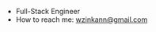 
- Full-Stack Engineer
- How to reach me: [wzinkann@gmail.com](wzinkann@gmail.com)


<!---
wzinkann/wzinkann is a ✨ special ✨ repository because its `README.md` (this file) appears on your GitHub profile.
You can click the Preview link to take a look at your changes.
--->
